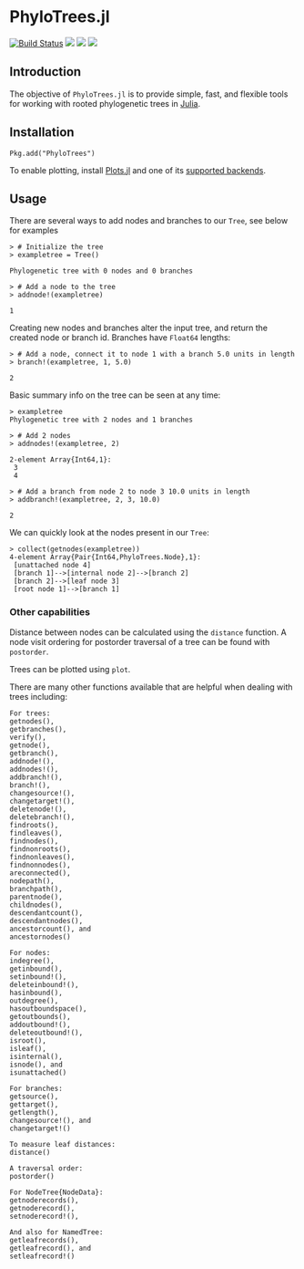 # PhyloTrees.jl

[![Build Status](https://travis-ci.org/jangevaare/PhyloTrees.jl.svg?branch=master)](https://travis-ci.org/jangevaare/PhyloTrees.jl)
[![][travis-img]][travis-url]
[![][codecov-img]][codecov-url]
[![][coveralls-img]][coveralls-url]

## Introduction

The objective of `PhyloTrees.jl` is to provide simple, fast, and flexible tools for working with rooted phylogenetic trees in [Julia](http://julialang.org).

## Installation
    Pkg.add("PhyloTrees")

To enable plotting, install [Plots.jl](https://github.com/tbreloff/Plots.jl) and one of its [supported backends](http://plots.readthedocs.io/en/latest/backends/).

## Usage

There are several ways to add nodes and branches to our `Tree`, see below for examples

    > # Initialize the tree
    > exampletree = Tree()

    Phylogenetic tree with 0 nodes and 0 branches

    > # Add a node to the tree
    > addnode!(exampletree)

    1

Creating new nodes and branches alter the input tree, and return the
created node or branch id. Branches have `Float64` lengths:

    > # Add a node, connect it to node 1 with a branch 5.0 units in length
    > branch!(exampletree, 1, 5.0)

    2

Basic summary info on the tree can be seen at any time:

    > exampletree
    Phylogenetic tree with 2 nodes and 1 branches
    
    > # Add 2 nodes
    > addnodes!(exampletree, 2)
    
    2-element Array{Int64,1}:
     3
     4

    > # Add a branch from node 2 to node 3 10.0 units in length
    > addbranch!(exampletree, 2, 3, 10.0)

    2

We can quickly look at the nodes present in our `Tree`:

    > collect(getnodes(exampletree))
    4-element Array{Pair{Int64,PhyloTrees.Node},1}:
     [unattached node 4]
     [branch 1]-->[internal node 2]-->[branch 2]
     [branch 2]-->[leaf node 3]
     [root node 1]-->[branch 1]

### Other capabilities

Distance between nodes can be calculated using the `distance` function. A node visit ordering for postorder traversal of a tree can be found with `postorder`.

Trees can be plotted using `plot`.

There are many other functions available that are helpful when dealing
with trees including:

    For trees:
    getnodes(),
    getbranches(),
    verify(),
    getnode(),
    getbranch(),
    addnode!(),
    addnodes!(),
    addbranch!(),
    branch!(),
    changesource!(),
    changetarget!(),
    deletenode!(),
    deletebranch!(),
    findroots(),
    findleaves(),
    findnodes(),
    findnonroots(),
    findnonleaves(),
    findnonnodes(),
    areconnected(),
    nodepath(),
    branchpath(),
    parentnode(),
    childnodes(),
    descendantcount(),
    descendantnodes(),
    ancestorcount(), and
    ancestornodes()

    For nodes:
    indegree(),
    getinbound(),
    setinbound!(),
    deleteinbound!(),
    hasinbound(),
    outdegree(),
    hasoutboundspace(),
    getoutbounds(),
    addoutbound!(),
    deleteoutbound!(),
    isroot(),
    isleaf(),
    isinternal(),
    isnode(), and
    isunattached()
    
    For branches:
    getsource(),
    gettarget(),
    getlength(),
    changesource!(), and
    changetarget!()
    
    To measure leaf distances:
    distance()

    A traversal order:
    postorder()

    For NodeTree{NodeData}:
    getnoderecords(), 
    getnoderecord(), 
    setnoderecord!(), 

    And also for NamedTree:
    getleafrecords(), 
    getleafrecord(), and 
    setleafrecord!()


[travis-img]: https://travis-ci.org/boydorr/PhyloTrees.jl.svg?branch=master
[travis-url]: https://travis-ci.org/boydorr/PhyloTrees.jl?branch=master

[coveralls-img]: https://img.shields.io/coveralls/boydorr/PhyloTrees.jl.svg
[coveralls-url]: https://coveralls.io/r/boydorr/PhyloTrees.jl?branch=master

[codecov-img]: https://codecov.io/gh/boydorr/PhyloTrees.jl/branch/master/graph/badge.svg
[codecov-url]: https://codecov.io/gh/boydorr/PhyloTrees.jl
